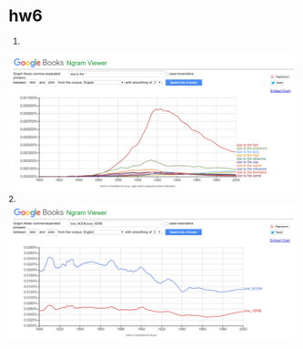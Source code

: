 # hw6
1.
![](https://github.com/ksvavulina/hw6/blob/master/2018-04-09.png)
2.
![](https://github.com/ksvavulina/hw6/blob/master/2018-04-09%20(2).png)
